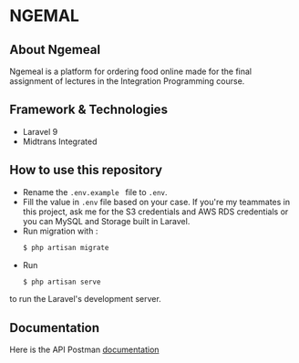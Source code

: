 # NGEMAL

## About Ngemeal

Ngemeal is a platform for ordering food online made for the final assignment of lectures in the Integration Programming course. 

## Framework & Technologies
-   Laravel 9
-   Midtrans Integrated

## How to use this repository

-   Rename the `.env.example ` file to `.env`.
-   Fill the value in `.env` file based on your case. If you're my teammates in this project, ask me for the S3 credentials and AWS RDS credentials or you can MySQL and Storage built in Laravel.
-   Run migration with :
    ```bash
    $ php artisan migrate
    ```
-   Run
    ```bash
    $ php artisan serve
    ```

to run the Laravel's development server.

## Documentation

Here is the API Postman [documentation](https://documenter.getpostman.com/view/16615700/2s8YzWTMCg)

